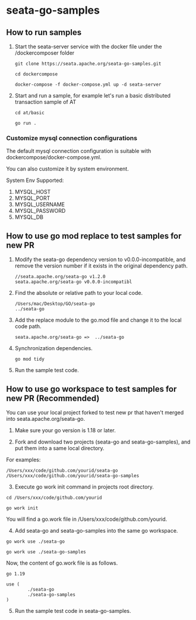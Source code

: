 # seata-go-samples

## How to run samples

1. Start the seata-server service with the docker file under the /dockercomposer folder

   ```shell
   git clone https://seata.apache.org/seata-go-samples.git
   ```

   ```shell
   cd dockercompose
   ```

   ```shell
   docker-compose -f docker-compose.yml up -d seata-server
   ```

2. Start and run a sample, for example let's run a basic distributed transaction sample of AT

   ```shell
   cd at/basic
   ```

   ```shell
   go run .
   ```

### Customize mysql connection configurations

The default mysql connection configuration is suitable with dockercompose/docker-compose.yml.

You can also customize it by system environment.

System Env Supported:

1. MYSQL_HOST
2. MYSQL_PORT
3. MYSQL_USERNAME
4. MYSQL_PASSWORD
5. MYSQL_DB

## How to use go mod replace to test samples for new PR

1. Modify the seata-go dependency version to v0.0.0-incompatible, and remove the version number if it exists in the
   original dependency path.

   ```
   //seata.apache.org/seata-go v1.2.0
   seata.apache.org/seata-go v0.0.0-incompatibl
   ```

2. Find the absolute or relative path to your local code.

   ```
   /Users/mac/Desktop/GO/seata-go
   ../seata-go
   ```

3. Add the replace module to the go.mod file and change it to the local code path.

   ```
   seata.apache.org/seata-go =>  ../seata-go
   ```

4. Synchronization dependencies.

   ```shell
   go mod tidy
   ```

5. Run the sample test code.

## How to use go workspace to test samples for new PR (Recommended)

You can use your local project forked to test new pr that haven't merged into seata.apache.org/seata-go.

1. Make sure your go version is 1.18 or later.

2. Fork and download two projects (seata-go and seata-go-samples), and put them into a same local directory.

For examples:

```text
/Users/xxx/code/github.com/yourid/seata-go
/Users/xxx/code/github.com/yourid/seata-go-samples
```

3. Execute go work init command in projects root directory.

```shell
cd /Users/xxx/code/github.com/yourid
```

```shell
go work init
```

You will find a go.work file in /Users/xxx/code/github.com/yourid.

4. Add seata-go and seata-go-samples into the same go workspace.

```shell
go work use ./seata-go
```

```shell
go work use ./seata-go-samples
```

Now, the content of go.work file is as follows.

```text
go 1.19

use (
        ./seata-go
        ./seata-go-samples
)
```

5. Run the sample test code in seata-go-samples.
